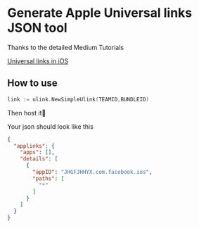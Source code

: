 # Generate Apple Universal links JSON tool

Thanks to the detailed Medium Tutorials

[Universal links in iOS](https://abhimuralidharan.medium.com/universal-links-in-ios-79c4ee038272)

## How to use

```go
link := ulink.NewSimpleUlink(TEAMID,BUNDLEID)
```

Then host it🚀

Your json should look like this

```json
{
  "applinks": {
    "apps": [],
    "details": [
      {
        "appID": "JHGFJHHYX.com.facebook.ios",
        "paths": [
          "*"
        ]
      }
    ]
  }
}
```
